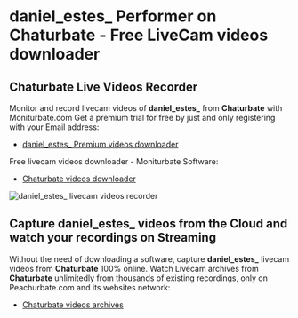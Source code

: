 # daniel_estes_ Performer on Chaturbate - Free LiveCam videos downloader

## Chaturbate Live Videos Recorder

Monitor and record livecam videos of **daniel_estes_** from **Chaturbate** with Moniturbate.com
Get a premium trial for free by just and only registering with your Email address:
* [daniel_estes_ Premium videos downloader](https://moniturbate.com/request-demo-licence-key.html)

Free livecam videos downloader - Moniturbate Software:
* [Chaturbate videos downloader](https://moniturbate.com/moniturbate-download-software.html)

![daniel_estes_ livecam videos recorder](https://peachurnet.com/templates/moniturbate-software.png)


## Capture daniel_estes_ videos from the Cloud and watch your recordings on Streaming

Without the need of downloading a software, capture **daniel_estes_** livecam videos from **Chaturbate** 100% online.
Watch Livecam archives from **Chaturbate** unlimitedly from thousands of existing recordings, only on Peachurbate.com and its websites network:
* [Chaturbate videos archives](https://peachurnet.com/)